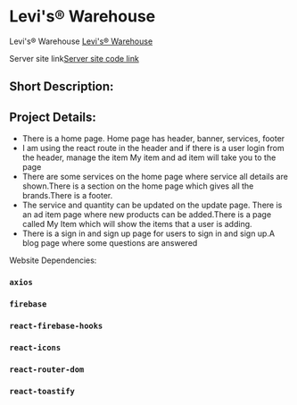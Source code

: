 # Levi's® Warehouse

Levi's® Warehouse [Levi's® Warehouse](https://github.com/facebook/create-react-app)

Server site link[Server site code link]()

## Short Description:


## Project Details:
* There is a home page. Home page has header, banner, services, footer
* I am using the react route in the header and if there is a user login from the header, manage the item My item and ad item will take you to the page
* There are some services on the home page where service all details are shown.There is a section on the home page which gives all the brands.There is a footer.
* The service and quantity can be updated on the update page. There is an ad item page where new products can be added.There is a page called My Item which will show the items that a user is adding.
* There is a sign in and sign up page for users to sign in and sign up.A blog page where some questions are answered


Website Dependencies:
### `axios`
### `firebase`
### `react-firebase-hooks`
### `react-icons`
### `react-router-dom`
### `react-toastify`

